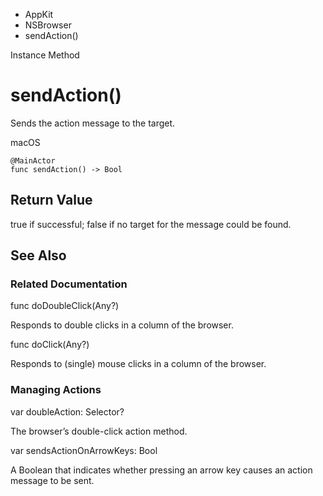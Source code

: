 

- AppKit
- NSBrowser
-  sendAction() 

Instance Method

# sendAction()

Sends the action message to the target.

macOS

``` source
@MainActor
func sendAction() -> Bool
```

## Return Value

true if successful; false if no target for the message could be found.

## See Also

### Related Documentation

func doDoubleClick(Any?)

Responds to double clicks in a column of the browser.

func doClick(Any?)

Responds to (single) mouse clicks in a column of the browser.

### Managing Actions

var doubleAction: Selector?

The browser’s double-click action method.

var sendsActionOnArrowKeys: Bool

A Boolean that indicates whether pressing an arrow key causes an action message to be sent.

